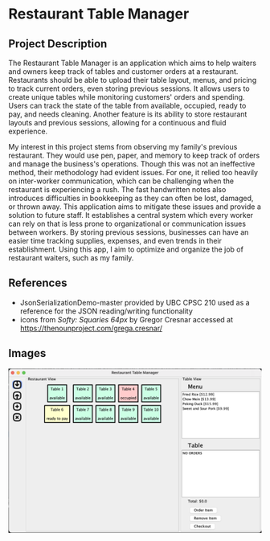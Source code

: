[//]: # (# My Personal Project)

[//]: # ()
[//]: # (## A subtitle)

[//]: # ()
[//]: # (A *bulleted* list:)

[//]: # (- item 1)

[//]: # (- item 2)

[//]: # (- item 3)

[//]: # ()
[//]: # (An example of text with **bold** and *italic* fonts.)

# Restaurant Table Manager

## Project Description

The Restaurant Table Manager is an application which aims to help waiters and owners keep track of tables and customer
orders at a restaurant. Restaurants should be able to upload their table layout, menus, and pricing to track current
orders, even storing previous sessions. It allows users to create unique tables while monitoring customers' orders and
spending. Users can track the state of the table from available, occupied, ready to pay, and needs cleaning.
Another feature is its ability to store restaurant layouts and previous sessions, allowing for a continuous and fluid experience.

My interest in this project stems from observing my family's previous restaurant. They would use pen, paper, and memory
to keep track of orders and manage the business's operations. Though this was not an ineffective method, their methodology
had evident issues. For one, it relied too heavily on inter-worker communication, which can be
challenging when the restaurant is experiencing a rush. The fast handwritten notes also introduces difficulties
in bookkeeping as they can often be lost, damaged, or thrown away. This application aims to mitigate these issues and
provide a solution to future staff. It establishes a central system which every worker can rely on that is less prone
to organizational or communication issues between workers. By storing previous sessions, businesses can have an easier
time tracking supplies, expenses, and even trends in their establishment. Using this app, I aim to optimize and organize
the job of restaurant waiters, such as my family.


## References
- JsonSerializationDemo-master provided by UBC CPSC 210 used as a reference for the JSON reading/writing functionality
- icons from *Softy: Squaries 64px* by Gregor Cresnar accessed at https://thenounproject.com/grega.cresnar/

## Images

![image](data/example.png)